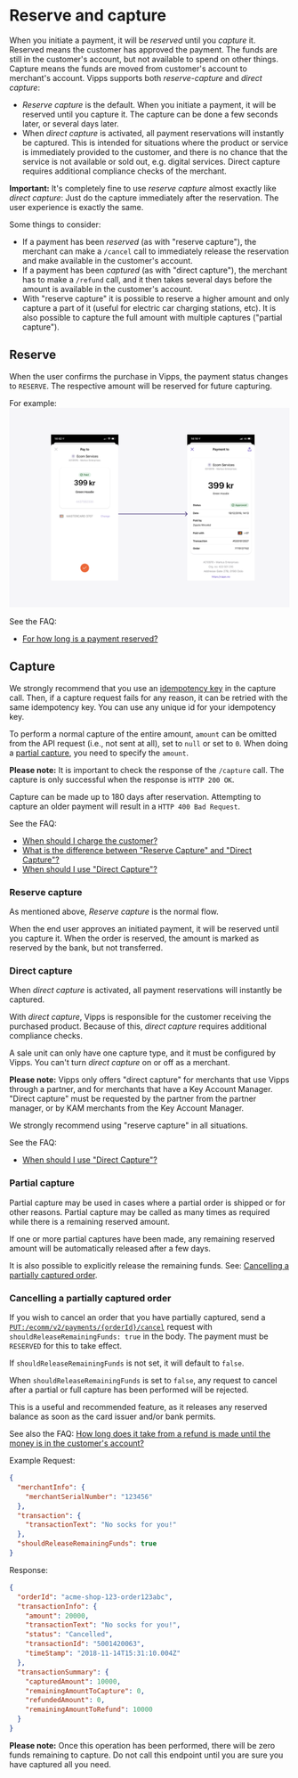 <!-- START_METADATA
---
title: Reserve and capture
pagination_next: null
pagination_prev: null
---
END_METADATA -->

# Reserve and capture

When you initiate a payment, it will be _reserved_ until you _capture_ it.
Reserved means the customer has approved the payment. The funds are still
in the customer's account, but not available to spend on other things.
Capture means the funds are moved from customer's account to merchant's account.
Vipps supports both _reserve-capture_ and _direct capture_:

* _Reserve capture_ is the default. When you initiate a payment, it will be
  reserved until you capture it. The capture can be done a few seconds later,
  or several days later.
* When _direct capture_ is activated, all payment reservations will instantly be
  captured. This is intended for situations where the product or service is
  immediately provided to the customer, and there is no chance that the service
  is not available or sold out, e.g. digital services.
  Direct capture requires additional compliance checks of the merchant.

**Important:** It's completely fine to use _reserve capture_ almost exactly like
_direct capture_: Just do the capture immediately after the reservation.
The user experience is exactly the same.

Some things to consider:

* If a payment has been _reserved_ (as with "reserve capture"), the merchant can
  make a `/cancel` call to immediately release the reservation and make available
  in the customer's account.
* If a payment has been _captured_ (as with "direct capture"), the merchant has to
  make a `/refund` call, and it then takes several days before the amount is
  available in the customer's account.
* With "reserve capture" it is possible to reserve a higher amount and only
  capture a part of it (useful for electric car charging stations, etc).
  It is also possible to capture the full amount
  with multiple captures ("partial capture").

## Reserve

When the user confirms the purchase in Vipps, the payment status changes to `RESERVE`.
The respective amount will be reserved for future capturing.

For example:
![Payment confirmation](images/vipps-flow-reserve.png)

See the FAQ:

* [For how long is a payment reserved?](../faqs/reserve-and-capture-faq.md#for-how-long-is-a-payment-reserved)

## Capture

We strongly recommend that you use an [idempotency key](idempotency.md) in the capture call. Then, if a capture
request fails for any reason, it can be retried with the same idempotency key.
You can use any unique id for your idempotency key.

To perform a normal capture of the entire amount, `amount` can be
omitted from the API request (i.e., not sent at all), set to `null` or set to `0`.
When doing a [partial capture](#partial-capture), you need to specify the `amount`.

**Please note:** It is important to check the response of the `/capture`
call. The capture is only successful when the response is `HTTP 200 OK`.

Capture can be made up to 180 days after reservation.
Attempting to capture an older payment will result in a
`HTTP 400 Bad Request`.

See the FAQ:

* [When should I charge the customer?](../faqs/reserve-and-capture-faq.md#when-should-i-charge-the-customer)
* [What is the difference between "Reserve Capture" and "Direct Capture"?](../faqs/reserve-and-capture-faq.md#what-is-the-difference-between-reserve-capture-and-direct-capture)
* [When should I use "Direct Capture"?](../faqs/reserve-and-capture-faq.md#when-should-i-use-direct-capture)

### Reserve capture

As mentioned above, _Reserve capture_ is the normal flow.

When the end user approves an initiated payment, it will be reserved until you
capture it. When the order is reserved, the amount is marked as reserved by the
bank, but not transferred.

### Direct capture

When _direct capture_ is activated, all payment reservations will instantly be captured.

With _direct capture_, Vipps is responsible for the customer receiving the purchased product.
Because of this, _direct capture_ requires additional compliance checks.

A sale unit can only have one capture type, and it must be configured by Vipps.
You can't turn _direct capture_ on or off as a merchant.

**Please note:** Vipps only offers "direct capture" for merchants that use
Vipps through a partner, and for merchants that have a Key Account Manager.
"Direct capture" must be requested by the partner from the partner manager,
or by KAM merchants from the Key Account Manager.

We strongly recommend using "reserve capture" in all situations.

See the FAQ:

* [When should I use "Direct Capture"?](../faqs/reserve-and-capture-faq.md#when-should-i-use-direct-capture)

### Partial capture

Partial capture may be used in cases where a partial order is shipped or for other
reasons. Partial capture may be called as many times as required while
there is a remaining reserved amount.

If one or more partial captures have been made, any remaining reserved amount
will be automatically released after a few days.

It is also possible to explicitly release the remaining funds. See:
[Cancelling a partially captured order](#cancelling-a-partially-captured-order).

### Cancelling a partially captured order

If you wish to cancel an order that you have partially captured, send a
[`PUT:/ecomm/v2/payments/{orderId}/cancel`](https://vippsas.github.io/vipps-developer-docs/api/ecom#tag/Vipps-eCom-API/operation/cancelPaymentRequestUsingPUT)
request with `shouldReleaseRemainingFunds: true` in the body.
The payment must be `RESERVED` for this to take effect.

If `shouldReleaseRemainingFunds` is not set, it will default to `false`.

When `shouldReleaseRemainingFunds` is set to `false`,
any request to cancel after a partial or full capture has been performed will be rejected.

This is a useful and recommended feature, as it releases any reserved balance
as soon as the card issuer and/or bank permits.

See also the FAQ:
[How long does it take from a refund is made until the money is in the customer's account?](../faqs/refunds-faq.md#how-long-does-it-take-from-a-refund-is-made-until-the-money-is-in-the-customers-account)

Example Request:

```json
{
  "merchantInfo": {
    "merchantSerialNumber": "123456"
  },
  "transaction": {
    "transactionText": "No socks for you!"
  },
  "shouldReleaseRemainingFunds": true
}
```

Response:

```json
{
  "orderId": "acme-shop-123-order123abc",
  "transactionInfo": {
    "amount": 20000,
    "transactionText": "No socks for you!",
    "status": "Cancelled",
    "transactionId": "5001420063",
    "timeStamp": "2018-11-14T15:31:10.004Z"
  },
  "transactionSummary": {
    "capturedAmount": 10000,
    "remainingAmountToCapture": 0,
    "refundedAmount": 0,
    "remainingAmountToRefund": 10000
  }
}
```

**Please note:** Once this operation has been performed, there will be zero
funds remaining to capture. Do not call this endpoint until you are sure you
have captured all you need.
